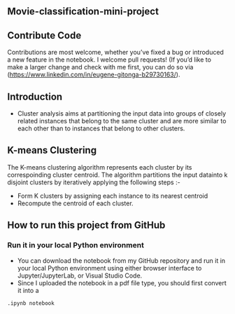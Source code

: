 ## Movie-classification-mini-project

## Contribute Code
Contributions are most welcome, whether you’ve fixed a bug or introduced a new feature in the notebook. I welcome pull requests! (If you’d like to make a larger change and check with me first, you can do so via (https://www.linkedin.com/in/eugene-gitonga-b29730163/).

## Introduction
* Cluster analysis aims at partitioning the input data into groups of closely related instances that belong to the same cluster and are more
similar to each other than to instances that belong to other clusters.

## K-means Clustering
The K-means clustering algorithm represents each cluster by its correspoinding cluster centroid. The algorithm partitions the input datainto k disjoint clusters by iteratively applying the following steps :-
* Form K clusters by assigning each instance to its nearest centroid
* Recompute the centroid of each cluster.

## How to run this project from GitHub

### Run it in your local Python environment
* You can download the notebook from my GitHub repository and run it in your local Python environment using either browser interface to Jupyter/JupyterLab, or Visual Studio Code.
* Since I uploaded the notebook in a pdf file type, you should first convert it into a
```sh
.ipynb notebook
```

